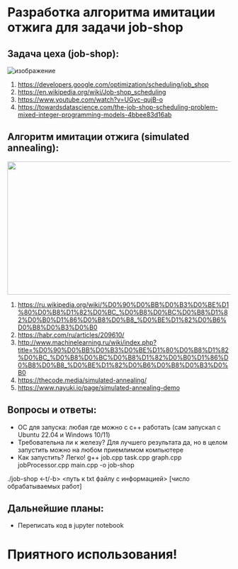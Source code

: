 # Разработка алгоритма имитации отжига для задачи job-shop

## Задача цеха (job-shop):
![изображение](https://github.com/Tintanaa/simulated_annealing_demo/assets/99679370/24b624e7-b6ab-469b-9880-f0350ac7a311)

1) https://developers.google.com/optimization/scheduling/job_shop
2) https://en.wikipedia.org/wiki/Job-shop_scheduling
3) https://www.youtube.com/watch?v=UGvc-qujB-o
4) https://towardsdatascience.com/the-job-shop-scheduling-problem-mixed-integer-programming-models-4bbee83d16ab

## Алгоритм имитации отжига (simulated annealing):

<p align="center">
  <img width="1000" height="300" src="https://github.com/Tintanaa/simulated_annealing_demo/assets/99679370/860b1e7f-e47c-4588-9c2c-7b7780bf46f1">
</p>

1) https://ru.wikipedia.org/wiki/%D0%90%D0%BB%D0%B3%D0%BE%D1%80%D0%B8%D1%82%D0%BC_%D0%B8%D0%BC%D0%B8%D1%82%D0%B0%D1%86%D0%B8%D0%B8_%D0%BE%D1%82%D0%B6%D0%B8%D0%B3%D0%B0
2) https://habr.com/ru/articles/209610/
3) http://www.machinelearning.ru/wiki/index.php?title=%D0%90%D0%BB%D0%B3%D0%BE%D1%80%D0%B8%D1%82%D0%BC_%D0%B8%D0%BC%D0%B8%D1%82%D0%B0%D1%86%D0%B8%D0%B8_%D0%BE%D1%82%D0%B6%D0%B8%D0%B3%D0%B0
4) https://thecode.media/simulated-annealing/
5) https://www.nayuki.io/page/simulated-annealing-demo

## Вопросы и ответы:
- OC для запуска: любая где можно с c++ работать (сам запускал с Ubuntu 22.04 и Windows 10/11)
- Требовательна ли к железу? Для лучшего результата да, но в целом запустить можно на любом приемлимом компьютере
- Как запустить? Легко!
g++ job.cpp task.cpp graph.cpp jobProcessor.cpp main.cpp -o job-shop

./job-shop <-t/-b> <путь к txt файлу с информацией> [число обрабатываемых работ]

## Дальнейшие планы:
- Переписать код в jupyter notebook

# Приятного использования!
